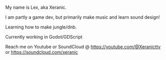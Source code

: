 My name is Lex, aka Xeranic.

I am partly a game dev, but primarily make music and learn sound design!

Learning how to make jungle/dnb.

Currently working in Godot/GDScript

Reach me on Youtube or SoundCloud @ https://youtube.com/@Xeranicttv or https://soundcloud.com/xeranic
